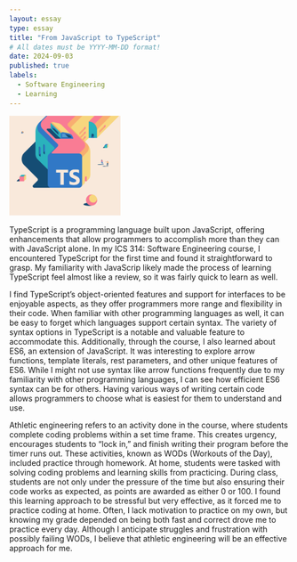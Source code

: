 ```yaml
---
layout: essay
type: essay
title: "From JavaScript to TypeScript"
# All dates must be YYYY-MM-DD format!
date: 2024-09-03
published: true
labels:
  - Software Engineering
  - Learning
---
```


<img width="200px" class="rounded float-start pe-4" src="../img/TS.png">

TypeScript is a programming language built upon JavaScript, offering enhancements that allow programmers to accomplish more than they can with JavaScript alone. In my ICS 314: Software Engineering course, I encountered TypeScript for the first time and found it straightforward to grasp. My familiarity with JavaScrip likely made the process of learning TypeScript feel almost like a review, so it was fairly quick to learn as well.

I find TypeScript’s object-oriented features and support for interfaces to be enjoyable aspects, as they offer programmers more range and flexibility in their code. When familiar with other programming languages as well, it can be easy to forget which languages support certain syntax. The variety of syntax options in TypeScript is a notable and valuable feature to accommodate this. Additionally, through the course, I also learned about ES6, an extension of JavaScript. It was interesting to explore arrow functions, template literals, rest parameters, and other unique features of ES6. While I might not use syntax like arrow functions frequently due to my familiarity with other programming languages, I can see how efficient ES6 syntax can be for others. Having various ways of writing certain code allows programmers to choose what is easiest for them to understand and use.

Athletic engineering refers to an activity done in the course, where students complete coding problems within a set time frame. This creates urgency, encourages students to “lock in,” and finish writing their program before the timer runs out. These activities, known as WODs (Workouts of the Day), included practice through homework. At home, students were tasked with solving coding problems and learning skills from practicing. During class, students are not only under the pressure of the time but also ensuring their code works as expected, as points are awarded as either 0 or 100. I found this learning approach to be stressful but very effective, as it forced me to practice coding at home. Often, I lack motivation to practice on my own, but knowing my grade depended on being both fast and correct drove me to practice every day. Although I anticipate struggles and frustration with possibly failing WODs, I believe that athletic engineering will be an effective approach for me.
